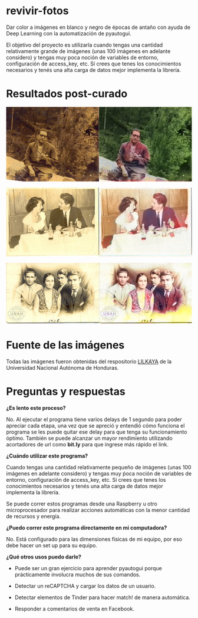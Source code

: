 # revivir-fotos
Dar color a imágenes en blanco y negro de épocas de antaño con ayuda de Deep Learning con la automatización de pyautogui. 

El objetivo del proyecto es utilizarla cuando tengas una cantidad relativamente grande de imágenes (unas 100 imágenes en adelante considero) y tengas muy poca noción de variables de entorno, configuración de access_key, etc. Sí crees que tenes los conocimientos necesarios y tenés una alta carga de datos mejor implementa la librería.

# Resultados post-curado

![compara1](https://github.com/cabustillo13/Revivir-Imagenes/blob/master/Ejemplos/comparar1.png)

![compara0](https://github.com/cabustillo13/Revivir-imagenes/blob/master/Ejemplos/comparar0.png)

![compara2](https://github.com/cabustillo13/Revivir-imagenes/blob/master/Ejemplos/comparar2.png)

# Fuente de las imágenes

Todas las imágenes fueron obtenidas del respositorio [LILKAYA](https://lilkaya.unah.edu.hn/) de la Universidad Nacional Autónoma de Honduras. 

# Preguntas y respuestas

**¿Es lento este proceso?** 

No. Al ejecutar el programa tiene varios delays de 1 segundo para poder apreciar cada etapa, una vez que se apreció y entendió cómo funciona el programa se les puede quitar ese delay para que tenga su funcionamiento óptimo. También se puede alcanzar un mayor rendimiento utilizando acortadores de url como **bit.ly** para que ingrese más rápido el link. 

**¿Cuándo utilizar este programa?** 

Cuando tengas una cantidad relativamente pequeño de imágenes (unas 100 imágenes en adelante considero) y tengas muy ṕoca noción de variables de entorno, configuración de access_key, etc. Sí crees que tenes los conocimientos necesarios y tenés una alta carga de datos mejor implementa la librería.

Se puede correr estos programas desde una Raspberry u otro microprocesador para realizar acciones automáticas con la menor cantidad de recursos y energía.

**¿Puedo correr este programa directamente en mi computadora?**

No. Está configurado para las dimensiones físicas de mi equipo, por eso debe hacer un set up para su equipo.

**¿Qué otros usos puedo darle?** 

* Puede ser un gran ejercicio para aprender pyautogui porque prácticamente involucra muchos de sus comandos.

* Detectar un reCAPTCHA y cargar los datos de un usuario.

* Detectar elementos de Tinder para hacer match! de manera automática.

* Responder a comentarios de venta en Facebook.
